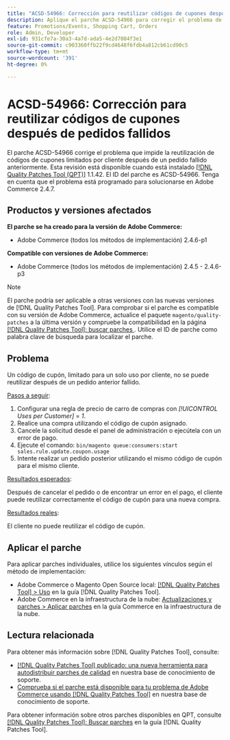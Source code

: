 ```yaml
---
title: "ACSD-54966: Corrección para reutilizar códigos de cupones después de pedidos fallidos"
description: Aplique el parche ACSD-54966 para corregir el problema de Adobe Commerce que impide la reutilización de códigos de cupones limitados por promociones y carro de compras después de un pedido fallido anteriormente.
feature: Promotions/Events, Shopping Cart, Orders
role: Admin, Developer
exl-id: 931cfe7a-30a3-4a7d-ada5-4e2d7084f3e1
source-git-commit: c903360ffb22f9cd4648f6fdb4a812cb61cd90c5
workflow-type: tm+mt
source-wordcount: '391'
ht-degree: 0%

---
```


# ACSD-54966: Corrección para reutilizar códigos de cupones después de pedidos fallidos

El parche ACSD-54966 corrige el problema que impide la reutilización de códigos de cupones limitados por cliente después de un pedido fallido anteriormente. Esta revisión está disponible cuando está instalado [[!DNL Quality Patches Tool (QPT)]](/help/announcements/adobe-commerce-announcements/magento-quality-patches-released-new-tool-to-self-serve-quality-patches.md) 1.1.42. El ID del parche es ACSD-54966. Tenga en cuenta que el problema está programado para solucionarse en Adobe Commerce 2.4.7.

## Productos y versiones afectados

**El parche se ha creado para la versión de Adobe Commerce:**

* Adobe Commerce (todos los métodos de implementación) 2.4.6-p1

**Compatible con versiones de Adobe Commerce:**

* Adobe Commerce (todos los métodos de implementación) 2.4.5 - 2.4.6-p3

>[!NOTE]
>
>El parche podría ser aplicable a otras versiones con las nuevas versiones de [!DNL Quality Patches Tool]. Para comprobar si el parche es compatible con su versión de Adobe Commerce, actualice el paquete `magento/quality-patches` a la última versión y compruebe la compatibilidad en la página [[!DNL Quality Patches Tool]: buscar parches ](https://experienceleague.adobe.com/tools/commerce-quality-patches/index.html). Utilice el ID de parche como palabra clave de búsqueda para localizar el parche.

## Problema

Un código de cupón, limitado para un solo uso por cliente, no se puede reutilizar después de un pedido anterior fallido.

<u>Pasos a seguir</u>:

1. Configurar una regla de precio de carro de compras con *[!UICONTROL Uses per Customer]* = *1*.
1. Realice una compra utilizando el código de cupón asignado.
1. Cancele la solicitud desde el panel de administración o ejecútela con un error de pago.
1. Ejecute el comando: `bin/magento queue:consumers:start sales.rule.update.coupon.usage`
1. Intente realizar un pedido posterior utilizando el mismo código de cupón para el mismo cliente.

<u>Resultados esperados</u>:

Después de cancelar el pedido o de encontrar un error en el pago, el cliente puede reutilizar correctamente el código de cupón para una nueva compra.

<u>Resultados reales</u>:

El cliente no puede reutilizar el código de cupón.

## Aplicar el parche

Para aplicar parches individuales, utilice los siguientes vínculos según el método de implementación:

* Adobe Commerce o Magento Open Source local: [[!DNL Quality Patches Tool] > Uso](https://experienceleague.adobe.com/docs/commerce-operations/tools/quality-patches-tool/usage.html) en la guía [!DNL Quality Patches Tool].
* Adobe Commerce en la infraestructura de la nube: [Actualizaciones y parches > Aplicar parches](https://experienceleague.adobe.com/docs/commerce-cloud-service/user-guide/develop/upgrade/apply-patches.html) en la guía Commerce en la infraestructura de la nube.

## Lectura relacionada

Para obtener más información sobre [!DNL Quality Patches Tool], consulte:

* [[!DNL Quality Patches Tool] publicado: una nueva herramienta para autodistribuir parches de calidad](/help/announcements/adobe-commerce-announcements/magento-quality-patches-released-new-tool-to-self-serve-quality-patches.md) en nuestra base de conocimiento de soporte.
* [Comprueba si el parche está disponible para tu problema de Adobe Commerce usando [!DNL Quality Patches Tool]](/help/support-tools/patches-available-in-qpt-tool/check-patch-for-magento-issue-with-magento-quality-patches.md) en nuestra base de conocimiento de soporte.

Para obtener información sobre otros parches disponibles en QPT, consulte [[!DNL Quality Patches Tool]: Buscar parches](https://experienceleague.adobe.com/tools/commerce-quality-patches/index.html) en la guía [!DNL Quality Patches Tool].

